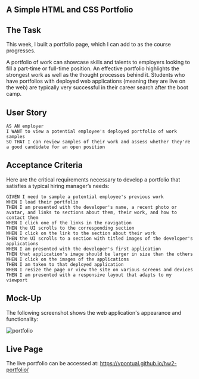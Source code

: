 ## A Simple HTML and CSS Portfolio

## The Task

This week, I built a portfolio page, which I can add to as the course progresses.

A portfolio of work can showcase skills and talents to employers looking to fill a part-time or full-time position. An effective portfolio highlights the strongest work as well as the thought processes behind it. Students who have portfolios with deployed web applications (meaning they are live on the web) are typically very successful in their career search after the boot camp.

## User Story

```
AS AN employer
I WANT to view a potential employee's deployed portfolio of work samples
SO THAT I can review samples of their work and assess whether they're a good candidate for an open position
```

## Acceptance Criteria

Here are the critical requirements necessary to develop a portfolio that satisfies a typical hiring manager’s needs:

```
GIVEN I need to sample a potential employee's previous work
WHEN I load their portfolio
THEN I am presented with the developer's name, a recent photo or avatar, and links to sections about them, their work, and how to contact them
WHEN I click one of the links in the navigation
THEN the UI scrolls to the corresponding section
WHEN I click on the link to the section about their work
THEN the UI scrolls to a section with titled images of the developer's applications
WHEN I am presented with the developer's first application
THEN that application's image should be larger in size than the others
WHEN I click on the images of the applications
THEN I am taken to that deployed application
WHEN I resize the page or view the site on various screens and devices
THEN I am presented with a responsive layout that adapts to my viewport
```

## Mock-Up

The following screenshot shows the web application's appearance and functionality:

![portfolio](./images/screenshot.png)

## Live Page

The live portfolio can be accessed at: https://vpontual.github.io/hw2-portfolio/
